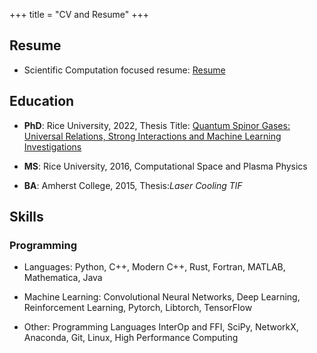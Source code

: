 +++
title = "CV and Resume"
+++
## Resume

- Scientific Computation focused resume: [Resume](/pdf/resume.pdf) 

## Education

- **PhD**: Rice University, 2022, Thesis Title: [Quantum Spinor Gases: Universal Relations, Strong Interactions and Machine Learning Investigations](https://repository.rice.edu/server/api/core/bitstreams/1ab1fce3-d7df-4ab3-a86b-88d14ec2366a/content)

- **MS**: Rice University, 2016, Computational Space and Plasma Physics

- **BA**: Amherst College, 2015, Thesis:*Laser Cooling TlF*

## Skills

### Programming

- Languages: Python, C++, Modern C++, Rust,  Fortran, MATLAB, Mathematica, Java

- Machine Learning: Convolutional Neural Networks, Deep Learning, Reinforcement Learning, Pytorch, Libtorch, TensorFlow

- Other: Programming Languages InterOp and FFI, SciPy, NetworkX, Anaconda, Git, Linux, High Performance Computing

